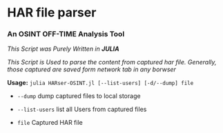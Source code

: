 # HAR file parser

### An OSINT OFF-TIME Analysis Tool

*This Script was Purely Written in **JULIA***

*This Script is Used to parse the content from captured har file. Generally, those captured are saved form network tab in any borwser*

**Usage:** `julia HARser-OSINT.jl [--list-users] [-d/--dump] file`

* `--dump`		dump captured files to local storage

* `--list-users`	list all Users from captured files

* `file`	Captured HAR file


